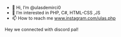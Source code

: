- 👋 Hi, I’m @ulasdemirci0
- 👀 I’m interested in PHP, C#, HTML-CSS ,JS
- 📫 How to reach me www.instagram.com/ulas.php

Hey we connected with discord pal!
